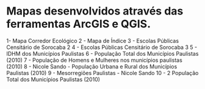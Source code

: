 # Mapas desenvolvidos através das ferramentas ArcGIS e QGIS.
1- Mapa Corredor Ecológico
2 - Mapa de Índice
3 - Escolas Públicas Censitário de Sorocaba 2
4 - Escolas Públicas Censitário de Sorocaba 3
5 - IDHM dos Municípios Paulistas
6 - População Total dos Municípios Paulistas (2010)
7 - População de Homens e Mulheres nos municípios paulistas (2010)
8 - Nicole Sando - População Urbana e Rural dos Municípios Paulistas (2010)
9 - Mesorregiões Paulistas - Nicole Sando
10 - 2 População Total dos Municípios Paulistas (2010)
